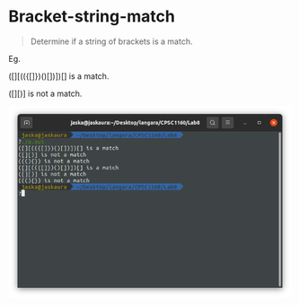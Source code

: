 # Bracket-string-match

> Determine if a string of brackets is a match.

Eg.

([][(({[]})()[])])[] is a match.

([][)] is not a match.

![](image1.png)
